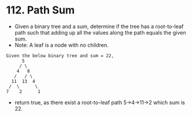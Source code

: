 # 112. Path Sum
* Given a binary tree and a sum, determine if the tree has a root-to-leaf path such that adding up all the values along the path equals the given sum.
* Note: A leaf is a node with no children.
```text
Given the below binary tree and sum = 22,
      5
     / \
    4   8
   /   / \
  11  13  4
 /  \      \
7    2      1
```
* return true, as there exist a root-to-leaf path 5->4->11->2 which sum is 22.